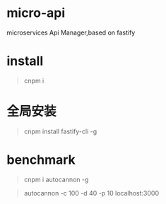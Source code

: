 # micro-api
microservices Api Manager,based on fastify

# install
> cnpm i

# 全局安装 
> cnpm install fastify-cli -g
 
# benchmark
> cnpm i autocannon -g

> autocannon -c 100 -d 40 -p 10 localhost:3000